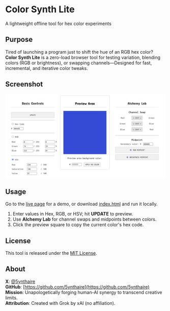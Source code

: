 # Color Synth Lite

A lightweight offline tool for hex color experiments

## Purpose

Tired of launching a program just to shift the hue of an RGB hex color? **Color Synth Lite** is a zero-load browser tool for testing variation, blending colors (RGB or brightness), or swapping channels—Designed for fast, incremental, and iterative color tweaks.

## Screenshot

![Preview](assets/preview.png)

## Usage

Go to the [live page]() for a demo, or download [index.html](index.html) and run it locally.

1. Enter values in Hex, RGB, or HSV; hit **UPDATE** to preview.
2. Use **Alchemy Lab** for channel swaps and midpoints between colors.
3. Click the preview square to copy the current color's hex code.

## License

This tool is released under the [MIT License](LICENSE).

## About

**X**: [@5ynthaire](https://x.com/5ynthaire)  
**GitHub**: [https://github.com/5ynthaire](https://github.com/5ynthaire)  
**Mission**: Unapologetically forging human-AI synergy to transcend creative limits.  
**Attribution**: Created with Grok by xAI (no affiliation).
